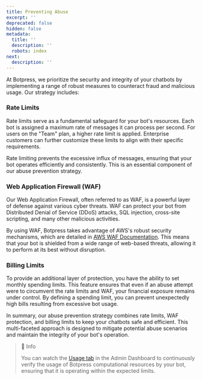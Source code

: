 ```yaml
---
title: Preventing Abuse
excerpt: ''
deprecated: false
hidden: false
metadata:
  title: ''
  description: ''
  robots: index
next:
  description: ''
---
```

At Botpress, we prioritize the security and integrity of your chatbots by implementing a range of robust measures to counteract fraud and malicious usage. Our strategy includes:

### Rate Limits

Rate limits serve as a fundamental safeguard for your bot's resources. Each bot is assigned a maximum rate of messages it can process per second. For users on the "Team" plan, a higher rate limit is applied. Enterprise customers can further customize these limits to align with their specific requirements.

Rate limiting prevents the excessive influx of messages, ensuring that your bot operates efficiently and consistently. This is an essential component of our abuse prevention strategy.

### Web Application Firewall (WAF)

Our Web Application Firewall, often referred to as WAF, is a powerful layer of defense against various cyber threats. WAF can protect your bot from Distributed Denial of Service (DDoS) attacks, SQL injection, cross-site scripting, and many other malicious activities.

By using WAF, Botpress takes advantage of AWS's robust security mechanisms, which are detailed in [AWS WAF Documentation](https://docs.aws.amazon.com/waf/latest/developerguide/ddos-responding.html). This means that your bot is shielded from a wide range of web-based threats, allowing it to perform at its best without disruption.

### Billing Limits

To provide an additional layer of protection, you have the ability to set monthly spending limits. This feature ensures that even if an abuse attempt were to circumvent the rate limits and WAF, your financial exposure remains under control. By defining a spending limit, you can prevent unexpectedly high bills resulting from excessive bot usage.

In summary, our abuse prevention strategy combines rate limits, WAF protection, and billing limits to keep your chatbots safe and efficient. This multi-faceted approach is designed to mitigate potential abuse scenarios and maintain the integrity of your bot's operation.

> 📘 Info
>
> You can watch the [Usage tab](https://botpress.com/docs/cloud/admin-dashboard/usage/) in the Admin Dashboard to continuously verify the usage of Botpress computational resources by your bot, ensuring that it is operating within the expected limits.
